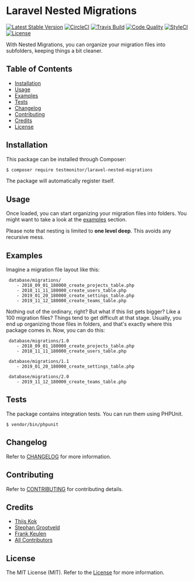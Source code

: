 # Laravel Nested Migrations

[![Latest Stable Version](https://poser.pugx.org/testmonitor/laravel-nested-migrations/v/stable)](https://packagist.org/packages/testmonitor/laravel-nested-migrations)
[![CircleCI](https://img.shields.io/circleci/project/github/testmonitor/laravel-nested-migrations.svg)](https://circleci.com/gh/testmonitor/laravel-nested-migrations)
[![Travis Build](https://travis-ci.com/testmonitor/laravel-nested-migrations.svg?branch=master)](https://travis-ci.com/testmonitor/laravel-nested-migrations)
[![Code Quality](https://scrutinizer-ci.com/g/testmonitor/laravel-nested-migrations/badges/quality-score.png?b=master)](https://scrutinizer-ci.com/g/testmonitor/laravel-nested-migrations/?branch=master)
[![StyleCI](https://styleci.io/repos/222276101/shield)](https://styleci.io/repos/222276101)
[![License](https://poser.pugx.org/testmonitor/laravel-nested-migrations/license)](https://packagist.org/packages/testmonitor/laravel-nested-migrations)

With Nested Migrations, you can organize your migration files into subfolders, keeping things a bit cleaner. 

## Table of Contents

- [Installation](#installation)
- [Usage](#usage)
- [Examples](#examples)
- [Tests](#tests)
- [Changelog](#changelog)
- [Contributing](#contributing)
- [Credits](#credits)
- [License](#license)
  
## Installation

This package can be installed through Composer:

```sh
$ composer require testmonitor/laravel-nested-migrations
```

The package will automatically register itself. 

## Usage

Once loaded, you can start organizing your migration files into folders. You might want to take a look at 
the [examples](#examples) section.

Please note that nesting is limited to **one level deep**. This avoids any recursive mess.

## Examples

Imagine a migration file layout like this:

```
 database/migrations/
    - 2018_09_01_180000_create_projects_table.php
    - 2018_11_11_180000_create_users_table.php
    - 2019_01_20_180000_create_settings_table.php
    - 2019_11_12_180000_create_teams_table.php
```

Nothing out of the ordinary, right? But what if this list gets bigger? Like a 100 migration
files? Things tend to get difficult at that stage. Usually, you end up organizing those files
in folders, and that's exactly where this package comes in. Now, you can do this:

```
 database/migrations/1.0
    - 2018_09_01_180000_create_projects_table.php
    - 2018_11_11_180000_create_users_table.php

 database/migrations/1.1
    - 2019_01_20_180000_create_settings_table.php

 database/migrations/2.0
    - 2019_11_12_180000_create_teams_table.php
```
 
## Tests

The package contains integration tests. You can run them using PHPUnit.

```
$ vendor/bin/phpunit
```

## Changelog

Refer to [CHANGELOG](CHANGELOG.md) for more information.

## Contributing

Refer to [CONTRIBUTING](CONTRIBUTING.md) for contributing details.

## Credits

- [Thijs Kok](https://www.testmonitor.com/)
- [Stephan Grootveld](https://www.testmonitor.com/)
- [Frank Keulen](https://www.testmonitor.com/)
- [All Contributors](../../contributors)

## License

The MIT License (MIT). Refer to the [License](LICENSE.md) for more information.

